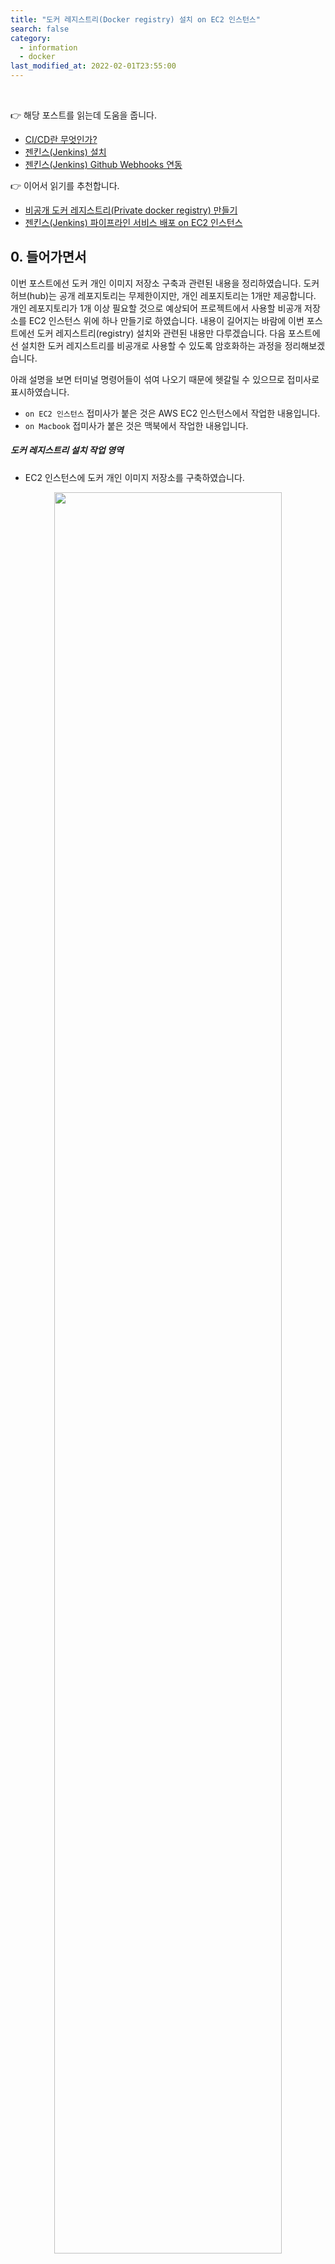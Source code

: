 ```yaml
---
title: "도커 레지스트리(Docker registry) 설치 on EC2 인스턴스" 
search: false
category:
  - information
  - docker
last_modified_at: 2022-02-01T23:55:00
---
```


<br>

👉 해당 포스트를 읽는데 도움을 줍니다.
- [CI/CD란 무엇인가?][what-is-ci-cd-link]
- [젠킨스(Jenkins) 설치][jenkins-install-link]
- [젠킨스(Jenkins) Github Webhooks 연동][jenkins-github-webhook-link]

👉 이어서 읽기를 추천합니다.
- [비공개 도커 레지스트리(Private docker registry) 만들기][make-private-docker-registry-on-ec2-link]
- [젠킨스(Jenkins) 파이프라인 서비스 배포 on EC2 인스턴스][jenkins-deploy-ec2-using-docker-link]

## 0. 들어가면서

이번 포스트에선 도커 개인 이미지 저장소 구축과 관련된 내용을 정리하였습니다. 
도커 허브(hub)는 공개 레포지토리는 무제한이지만, 개인 레포지토리는 1개만 제공합니다. 
개인 레포지토리가 1개 이상 필요할 것으로 예상되어 프로젝트에서 사용할 비공개 저장소를 EC2 인스턴스 위에 하나 만들기로 하였습니다. 
내용이 길어지는 바람에 이번 포스트에선 도커 레지스트리(registry) 설치와 관련된 내용만 다루겠습니다. 
다음 포스트에선 설치한 도커 레지스트리를 비공개로 사용할 수 있도록 암호화하는 과정을 정리해보겠습니다.

아래 설명을 보면 터미널 명령어들이 섞여 나오기 때문에 헷갈릴 수 있으므로 접미사로 표시하였습니다. 
- `on EC2 인스턴스` 접미사가 붙은 것은 AWS EC2 인스턴스에서 작업한 내용입니다. 
- `on Macbook` 접미사가 붙은 것은 맥북에서 작업한 내용입니다. 

##### 도커 레지스트리 설치 작업 영역 
- EC2 인스턴스에 도커 개인 이미지 저장소를 구축하였습니다.

<p align="center"><img src="/images/install-docker-registry-on-ec2-1.JPG" width="85%" class="image__border"></p>

## 1. 도커 설치하기

맥북에는 도커가 설치되어 있고, 무료 티어 AWS EC2 인스턴스도 생성되어 있다는 가정하에 설명을 진행하겠습니다. 

##### EC2 서비스 접속 on Macbook
- EC2 서비스를 만들 때 발급받은 `.pem` 파일로 해당 서비스에 접속합니다.
- 접속 시도 확인시 `yes` 입력합니다.

```
~ % ssh -i private-key.pem ec2-user@{your-own-ec2-service-address}.ap-northeast-1.compute.amazonaws.com
```

##### 도커 설치 on EC2 인스턴스
- 다음 명령어를 통해 도커를 설치합니다. 

```
~ $ sudo yum install docker
```

##### 도커 설치 성공 로그 on EC2 인스턴스

```
Loaded plugins: extras_suggestions, langpacks, priorities, update-motd
Resolving Dependencies
--> Running transaction check
---> Package docker.x86_64 0:20.10.7-5.amzn2 will be installed
--> Processing Dependency: runc >= 1.0.0 for package: docker-20.10.7-5.amzn2.x86_64
--> Processing Dependency: libcgroup >= 0.40.rc1-5.15 for package: docker-20.10.7-5.amzn2.x86_64
--> Processing Dependency: containerd >= 1.3.2 for package: docker-20.10.7-5.amzn2.x86_64
--> Processing Dependency: pigz for package: docker-20.10.7-5.amzn2.x86_64
--> Running transaction check
---> Package containerd.x86_64 0:1.4.6-7.amzn2 will be installed
---> Package libcgroup.x86_64 0:0.41-21.amzn2 will be installed
---> Package pigz.x86_64 0:2.3.4-1.amzn2.0.1 will be installed
---> Package runc.x86_64 0:1.0.0-2.amzn2 will be installed
--> Finished Dependency Resolution

Dependencies Resolved

==============================================================================================================================
 Package                    Arch                   Version                            Repository                         Size
==============================================================================================================================
Installing:
 docker                     x86_64                 20.10.7-5.amzn2                    amzn2extra-docker                  42 M
Installing for dependencies:
 containerd                 x86_64                 1.4.6-7.amzn2                      amzn2extra-docker                  24 M
 libcgroup                  x86_64                 0.41-21.amzn2                      amzn2-core                         66 k
 pigz                       x86_64                 2.3.4-1.amzn2.0.1                  amzn2-core                         81 k
 runc                       x86_64                 1.0.0-2.amzn2                      amzn2extra-docker                 3.3 M

Transaction Summary
==============================================================================================================================
Install  1 Package (+4 Dependent packages)

Total download size: 69 M
Installed size: 285 M
Is this ok [y/d/N]: Y
Downloading packages:
(1/5): libcgroup-0.41-21.amzn2.x86_64.rpm                                                              |  66 kB  00:00:00     
(2/5): pigz-2.3.4-1.amzn2.0.1.x86_64.rpm                                                               |  81 kB  00:00:00     
(3/5): containerd-1.4.6-7.amzn2.x86_64.rpm                                                             |  24 MB  00:00:01     
(4/5): docker-20.10.7-5.amzn2.x86_64.rpm                                                               |  42 MB  00:00:01     
(5/5): runc-1.0.0-2.amzn2.x86_64.rpm                                                                   | 3.3 MB  00:00:00     
------------------------------------------------------------------------------------------------------------------------------
Total                                                                                          41 MB/s |  69 MB  00:00:01

...

Complete!
```

## 2. 도커 레지스트리(registry) 설치

개인 이미지 저장소로 도커 레지스트리를 가장 많이 사용하는 것 같습니다. 
EC2 인스턴스에 설치해보겠습니다. 

> [Docker Registry][docker-registry-link]<br>
> The Registry is a stateless, highly scalable server side application that stores and lets you distribute Docker images. 
> The Registry is open-source, under the permissive Apache license.

### 2.1. 도커 레지스트리 컨테이너 생성

도커 명령어를 통해 쉽게 생성할 수 있습니다. 

##### 도커 레지스트리 이미지 PULL on EC2 인스턴스

```
~ $ sudo docker pull registry
Using default tag: latest
latest: Pulling from library/registry
79e9f2f55bf5: Pull complete 
0d96da54f60b: Pull complete 
5b27040df4a2: Pull complete 
e2ead8259a04: Pull complete 
3790aef225b9: Pull complete 
Digest: sha256:169211e20e2f2d5d115674681eb79d21a217b296b43374b8e39f97fcf866b375
Status: Downloaded newer image for registry:latest
docker.io/library/registry:latest
```

##### 도커 레지스트리 이미지 확인 on EC2 인스턴스

```
~ $ sudo docker images
REPOSITORY   TAG       IMAGE ID       CREATED        SIZE
registry     latest    b8604a3fe854   2 months ago   26.2MB
```

##### 도커 레지스트리 컨테이너 실행 on EC2 인스턴스

```
~ $ sudo docker run -d --name private-registry -p 5000:5000 registry
fe931afc77b0a65dedf75451c0fd598664fe0d5a077d6f5f8f4dc0d76b65faef
```

### 도커 레지스트리 컨테이너 실행 확인 on EC2 인스턴스
 
```
~ $ sudo docker ps
CONTAINER ID   IMAGE      COMMAND                  CREATED         STATUS         PORTS                                       NAMES
fe931afc77b0   registry   "/entrypoint.sh /etc…"   6 seconds ago   Up 4 seconds   0.0.0.0:5000->5000/tcp, :::5000->5000/tcp   private-registry
```

### 2.2. EC2 인스턴스 포트 허용

외부에서 EC2 인스턴스에 접근할 수 있도록 포트를 열어야 합니다. 
AWS EC2 설정 대시보드에서 포트 접근을 설정할 수 있습니다. 

##### Security Groups 설정 화면 이동
- EC2 인스턴스 정보를 확인할 수 있는 대시보드에서 해당 인스턴스를 선택합니다.
    - `EC2 > Instances > {container id}` 화면
- 선택한 EC2 인스턴스 상세 정보 화면 하단에 `Security` 탭에서 `security groups`를 선택합니다.

<p align="center"><img src="/images/install-docker-registry-on-ec2-2.JPG" width="80%" class="image__border"></p>

##### Inbound rule 설정 화면
- `Edit inbound rules` 버튼을 눌러 인바운드(inbound) 규칙 설정 화면으로 이동합니다.

<p align="center"><img src="/images/install-docker-registry-on-ec2-3.JPG" width="80%" class="image__border"></p>

##### Inbound rule 추가
- `Custom TCP`를 선택하여 포트 5000번을 허용합니다.
- 소스(source)는 `0.0.0.0/0`으로 지정하여 모든 IP에서 접근을 허용합니다.

<p align="center"><img src="/images/install-docker-registry-on-ec2-4.JPG" width="80%" class="image__border"></p>

### 2.3. 도커 이미지 push & pull

이제 맥북에서 이미지를 만들어 `push`, `pull` 해보겠습니다. 
간단한 테스트로 도커 허브에서 nginx 이미지를 다운받아서 EC2 인스턴스에 위치한 개인 저장소에 올리겠습니다.

##### nginx 이미지 pull from 도커 허브 on Macbook

```
~ % docker pull nginx
Using default tag: latest
latest: Pulling from library/nginx
5eb5b503b376: Already exists 
1ae07ab881bd: Already exists 
78091884b7be: Already exists 
091c283c6a66: Already exists 
55de5851019b: Already exists 
b559bad762be: Already exists 
Digest: sha256:2834dc507516af02784808c5f48b7cbe38b8ed5d0f4837f16e78d00deb7e7767
Status: Downloaded newer image for nginx:latest
docker.io/library/nginx:latest
```

##### nginx 이미지 태그 변경 및 확인 on Macbook
- `{ec2-instance-public-ip}`에는 본인의 EC2 인스턴스 공개 IP를 사용하면 됩니다.

```
~ % docker tag nginx {ec2-instance-public-ip}:5000/nginx

~ % docker images
REPOSITORY                TAG       IMAGE ID       CREATED      SIZE
{ec2-instance-public-ip}:5000/nginx   latest    c316d5a335a5   5 days ago   142MB
nginx                     latest    c316d5a335a5   5 days ago   142MB
```

##### 이미지 push on Macbook
- `docker push` 명령어를 통해 쉽게 이미지를 업로드할 수 있습니다.

```
~ % docker push {ec2-instance-public-ip}:5000/nginx
Using default tag: latest
The push refers to repository [{ec2-instance-public-ip}:5000/nginx]
762b147902c0: Pushed 
235e04e3592a: Pushed 
6173b6fa63db: Pushed 
9a94c4a55fe4: Pushed 
9a3a6af98e18: Pushed 
7d0ebbe3f5d2: Pushed 
latest: digest: sha256:bb129a712c2431ecce4af8dde831e980373b26368233ef0f3b2bae9e9ec515ee size: 1570
```

##### "Get "https://{ec2-instance-public-ip}:5000/v2/": http: server gave HTTP response to HTTPS client" 에러
- 도커의 `push`, `pull`은 `https` 기반으로 동작하는데 레지스트리는 `http`로 동작하여 문제가 발생합니다.
- 도커 레지스트리를 이용하는 클라이언트의 `daemon.json` 파일에 `insecure-registries` 설정을 추가하면 해결됩니다.
    - 해당 포스트에서 도커 레지스트리를 이용하는 클라이언트는 맥북입니다.
    - 맥북 `daemon.json` 파일 위치 - `~/.docker/daemon.json`
    - 리눅스 `daemon.json` 파일 위치 - `/etc/docker/daemon.json`
    - 윈도우 `daemon.json` 파일 위치 - `C:\ProgramData\docker\config\daemon.json`

```json
{
  "builder": {
    "gc": {
      "defaultKeepStorage": "20GB",
      "enabled": true
    }
  },
  "experimental": false,
  "features": { 
    "buildkit": true
  },
  "insecure-registries": [
    "{ec2-instance-public-ip}:5000"
  ]
}
```

##### 이미지 push 성공 여부 확인 on Macbook
- `curl` 명령어를 통해 push 된 이미지를 확인할 수 있습니다.

```
~ % curl -X GET http://{ec2-instance-public-ip}:5000/v2/_catalog
{"repositories":["nginx"]}
```

##### 이미지 pull from 레지스트리 on Macbook
- 모든 이미지를 지운 상태로 레지스트리에서 이미지를 pull 받습니다.
- 이미지가 정상적으로 받아졌는지 확인합니다.

```
~ % docker images -a
REPOSITORY   TAG       IMAGE ID   CREATED   SIZE

~ % docker pull {ec2-instance-public-ip}:5000/nginx
Using default tag: latest
latest: Pulling from nginx
5eb5b503b376: Already exists 
1ae07ab881bd: Already exists 
78091884b7be: Already exists 
091c283c6a66: Already exists 
55de5851019b: Already exists 
b559bad762be: Already exists 
Digest: sha256:bb129a712c2431ecce4af8dde831e980373b26368233ef0f3b2bae9e9ec515ee
Status: Downloaded newer image for {ec2-instance-public-ip}:5000/nginx:latest
{ec2-instance-public-ip}:5000/nginx:latest

~ % docker images -a                   
REPOSITORY                TAG       IMAGE ID       CREATED      SIZE
{ec2-instance-public-ip}:5000/nginx   latest    c316d5a335a5   5 days ago   142MB
```

#### REFERENCE
- <https://kdeon.tistory.com/52>
- <https://docs.docker.com/config/daemon/>

[what-is-ci-cd-link]: https://junhyunny.github.io/information/what-is-ci-cd/
[jenkins-install-link]: https://junhyunny.github.io/information/jenkins/jenkins-install/
[jenkins-github-webhook-link]: https://junhyunny.github.io/information/jenkins/github/jenkins-github-webhook/

[make-private-docker-registry-on-ec2-link]: https://junhyunny.github.io/information/docker/make-private-docker-registry-on-ec2/
[jenkins-deploy-ec2-using-docker-link]: https://junhyunny.github.io/information/jenkins/jenkins-deploy-ec2-using-docker/